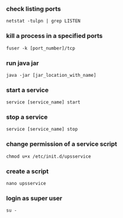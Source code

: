 ### check listing ports
`netstat -tulpn | grep LISTEN`

### kill a process in a specified ports
`fuser -k [port_number]/tcp`

### run java jar
`java -jar [jar_location_with_name]`

### start a service
`service [service_name] start`

### stop a service
`service [service_name] stop`

### change permission of a service script
`chmod u+x /etc/init.d/upsservice`

### create a script
`nano upsservice`

### login as super user
`su -`

